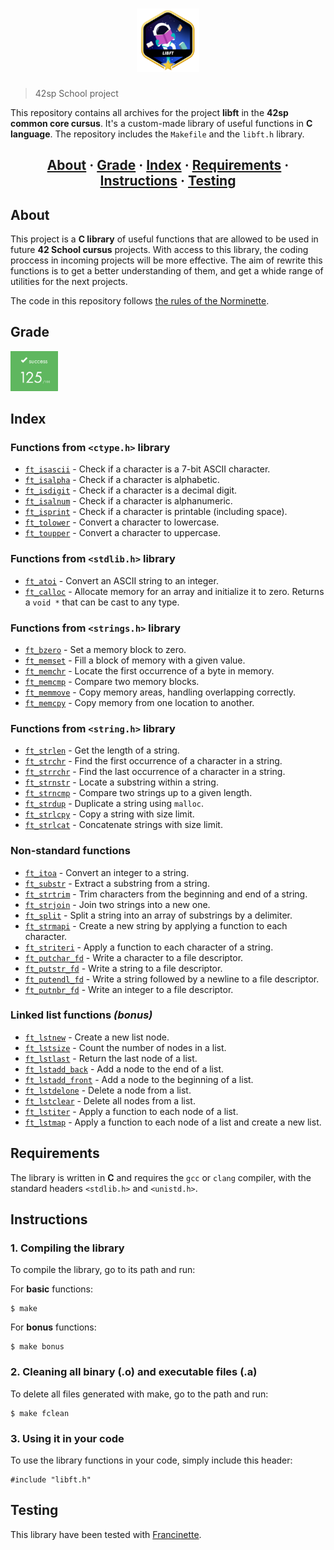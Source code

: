 <h1 align="center">
  <img alt="Libft" width="20%" height="20%" src="https://github.com/Welsete/Welsete/blob/main/Badges/libft_b.png" />
</h1>

> 42sp School project

This repository contains all archives for the project __libft__ in the __42sp common core cursus__. It's a custom-made library of useful functions in __C language__. The repository includes the `Makefile` and the `libft.h` library.

<h2 align="center">
	<a href="#about">About</a>
	<span> · </span>
  <a href="#grade">Grade</a>
	<span> · </span>
	<a href="#index">Index</a>
	<span> · </span>
	<a href="#requirements">Requirements</a>
	<span> · </span>
	<a href="#instructions">Instructions</a>
	<span> · </span>
	<a href="#testing">Testing</a>
</h2>

## About

This project is a __C library__ of useful functions that are allowed to be used in future __42 School cursus__ projects. With access to this library, the coding proccess in incoming projects will be more effective. The aim of rewrite this functions is to get a better understanding of them, and get a whide range of utilities for the next projects.

The code in this repository follows [the rules of the Norminette](https://github.com/42School/norminette).

## Grade
<img alt="Libft" width="15%" height="15%" src="https://github.com/Welsete/Welsete/blob/main/Badges/grademe.png" />

## Index

### Functions from `<ctype.h>` library
* [`ft_isascii`](https://github.com/Welsete/libft/blob/main/ft_isascii.c) - Check if a character is a 7-bit ASCII character.
* [`ft_isalpha`](https://github.com/Welsete/libft/blob/main/ft_isalpha.c) - Check if a character is alphabetic.
* [`ft_isdigit`](https://github.com/Welsete/libft/blob/main/ft_isdigit.c) - Check if a character is a decimal digit.
* [`ft_isalnum`](https://github.com/Welsete/libft/blob/main/ft_isalnum.c) - Check if a character is alphanumeric.
* [`ft_isprint`](https://github.com/Welsete/libft/blob/main/ft_isprint.c) - Check if a character is printable (including space).
* [`ft_tolower`](https://github.com/Welsete/libft/blob/main/ft_tolower.c) - Convert a character to lowercase.
* [`ft_toupper`](https://github.com/Welsete/libft/blob/main/ft_toupper.c) - Convert a character to uppercase.

### Functions from `<stdlib.h>` library
* [`ft_atoi`](https://github.com/Welsete/libft/blob/main/ft_atoi.c) - Convert an ASCII string to an integer.
* [`ft_calloc`](https://github.com/Welsete/libft/blob/main/ft_calloc.c) - Allocate memory for an array and initialize it to zero. Returns a `void *` that can be cast to any type.

### Functions from `<strings.h>` library
* [`ft_bzero`](https://github.com/Welsete/libft/blob/main/ft_bzero.c) - Set a memory block to zero.
* [`ft_memset`](https://github.com/Welsete/libft/blob/main/ft_memset.c) - Fill a block of memory with a given value.
* [`ft_memchr`](https://github.com/Welsete/libft/blob/main/ft_memchr.c) - Locate the first occurrence of a byte in memory.
* [`ft_memcmp`](https://github.com/Welsete/libft/blob/main/ft_memcmp.c) - Compare two memory blocks.
* [`ft_memmove`](https://github.com/Welsete/libft/blob/main/ft_memmove.c) - Copy memory areas, handling overlapping correctly.
* [`ft_memcpy`](https://github.com/Welsete/libft/blob/main/ft_memcpy.c) - Copy memory from one location to another.

### Functions from `<string.h>` library
* [`ft_strlen`](https://github.com/Welsete/libft/blob/main/ft_strlen.c) - Get the length of a string.
* [`ft_strchr`](https://github.com/Welsete/libft/blob/main/ft_strchr.c) - Find the first occurrence of a character in a string.
* [`ft_strrchr`](https://github.com/Welsete/libft/blob/main/ft_strrchr.c) - Find the last occurrence of a character in a string.
* [`ft_strnstr`](https://github.com/Welsete/libft/blob/main/ft_strnstr.c) - Locate a substring within a string.
* [`ft_strncmp`](https://github.com/Welsete/libft/blob/main/ft_strncmp.c) - Compare two strings up to a given length.
* [`ft_strdup`](https://github.com/Welsete/libft/blob/main/ft_strdup.c) - Duplicate a string using `malloc`.
* [`ft_strlcpy`](https://github.com/Welsete/libft/blob/main/ft_strlcpy.c) - Copy a string with size limit.
* [`ft_strlcat`](https://github.com/Welsete/libft/blob/main/ft_strlcat.c) - Concatenate strings with size limit.

### Non-standard functions
* [`ft_itoa`](https://github.com/Welsete/libft/blob/main/ft_itoa.c) - Convert an integer to a string.
* [`ft_substr`](https://github.com/Welsete/libft/blob/main/ft_substr.c) - Extract a substring from a string.
* [`ft_strtrim`](https://github.com/Welsete/libft/blob/main/ft_strtrim.c) - Trim characters from the beginning and end of a string.
* [`ft_strjoin`](https://github.com/Welsete/libft/blob/main/ft_strjoin.c) - Join two strings into a new one.
* [`ft_split`](https://github.com/Welsete/libft/blob/main/ft_split.c) - Split a string into an array of substrings by a delimiter.
* [`ft_strmapi`](https://github.com/Welsete/libft/blob/main/ft_strmapi.c) - Create a new string by applying a function to each character.
* [`ft_striteri`](https://github.com/Welsete/libft/blob/main/ft_striteri.c) - Apply a function to each character of a string.
* [`ft_putchar_fd`](https://github.com/Welsete/libft/blob/main/ft_putchar_fd.c) - Write a character to a file descriptor.
* [`ft_putstr_fd`](https://github.com/Welsete/libft/blob/main/ft_putstr_fd.c) - Write a string to a file descriptor.
* [`ft_putendl_fd`](https://github.com/Welsete/libft/blob/main/ft_putendl_fd.c) - Write a string followed by a newline to a file descriptor.
* [`ft_putnbr_fd`](https://github.com/Welsete/libft/blob/main/ft_putnbr_fd.c) - Write an integer to a file descriptor.

### Linked list functions *(bonus)*
* [`ft_lstnew`](https://github.com/Welsete/libft/blob/main/ft_lstnew_bonus.c) - Create a new list node.
* [`ft_lstsize`](https://github.com/Welsete/libft/blob/main/ft_lstsize_bonus.c) - Count the number of nodes in a list.
* [`ft_lstlast`](https://github.com/Welsete/libft/blob/main/ft_lstlast_bonus.c) - Return the last node of a list.
* [`ft_lstadd_back`](https://github.com/Welsete/libft/blob/main/ft_lstadd_back_bonus.c) - Add a node to the end of a list.
* [`ft_lstadd_front`](https://github.com/Welsete/libft/blob/main/ft_lstadd_front_bonus.c) - Add a node to the beginning of a list.
* [`ft_lstdelone`](https://github.com/Welsete/libft/blob/main/ft_lstdelone_bonus.c) - Delete a node from a list.
* [`ft_lstclear`](https://github.com/Welsete/libft/blob/main/ft_lstclear_bonus.c) - Delete all nodes from a list.
* [`ft_lstiter`](https://github.com/Welsete/libft/blob/main/ft_lstiter_bonus.c) - Apply a function to each node of a list.
* [`ft_lstmap`](https://github.com/Welsete/libft/blob/main/ft_lstmap_bonus.c) - Apply a function to each node of a list and create a new list.

## Requirements
The library is written in **C** and requires the `gcc` or `clang` compiler, with the standard headers `<stdlib.h>` and `<unistd.h>`.

## Instructions

### 1. Compiling the library

To compile the library, go to its path and run:

For __basic__ functions:
```
$ make
```

For __bonus__ functions:
```
$ make bonus
```

### 2. Cleaning all binary (.o) and executable files (.a)

To delete all files generated with make, go to the path and run:
```
$ make fclean
```

### 3. Using it in your code

To use the library functions in your code, simply include this header:
```
#include "libft.h"
```

## Testing
This library have been tested with [Francinette](https://github.com/xicodomingues/francinette).
